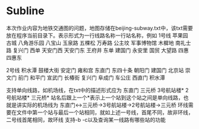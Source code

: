 # Subline
本次作业内容为地铁交通图的问题，地图存储在beijing-subway.txt中，该txt需要放在程序当前目录下。表示形式为一行线路名称一行站名称，例如
1号线
苹果园 古城 八角游乐园 八宝山 玉泉路 五棵松 万寿路 公主坟 军事博物馆 木樨地 南礼士路 复兴门 西单 天安门西 天安门东 王府井 东单 建国门 永安里 国贸 大望路 四惠 四惠东

2号线
积水潭 鼓楼大街 安定门 雍和宫 东直门 东四十条 朝阳门 建国门 北京站 崇文门 前门 和平门 宣武门 长椿街 复兴门 阜成门 车公庄 西直门 积水潭

支持单向线路，如机场线，在txt中的描述形式应为 
  东直门 三元桥 3号航站楼* 2号航站楼* 三元桥*
站名后跟上一个*表示上一个站到这个站之间是单向线路，也就是讲实际的机场线为
  东直门↔三元桥→3号航站楼→2号航站楼→三元桥
环线需要在文件中第一个站与最后一个站相同，就如上述一号线，首尾不同，故非环线，二号线首尾相同，故环线
支持-b -c以及查询某一线路有哪些站的功能
